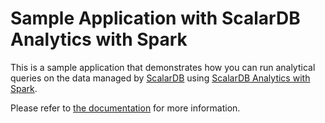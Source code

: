 # Sample Application with ScalarDB Analytics with Spark

This is a sample application that demonstrates how you can run analytical queries on the data managed by [ScalarDB](https://www.scalar-labs.com/scalardb/) using [ScalarDB Analytics with Spark](https://scalardb.scalar-labs.com/docs/latest/scalardb-analytics-spark/getting-started/).

Please refer to [the documentation](https://scalardb.scalar-labs.com/docs/latest/scalardb-samples/scalardb-analytics-spark-sample/) for more information.
